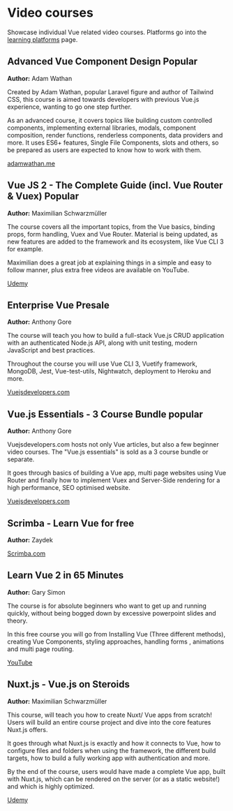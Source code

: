 # Video courses
Showcase individual Vue related video courses. Platforms go into the [learning platforms](./learning-platforms.md) page.

## Advanced Vue Component Design <badge>Popular</badge>
**Author:** Adam Wathan

Created by Adam Wathan, popular Laravel figure and author of Tailwind CSS, this course is aimed towards developers with previous Vue.js experience, wanting to go one step further. 

As an advanced course, it covers topics like building custom controlled components, implementing external libraries, modals, component composition, render functions, renderless components, data providers and more. It uses ES6+ features, Single File Components, slots and others, so be prepared as users are expected to know how to work with them.

<useful-links>
<useful-links-section title="Official">

[adamwathan.me](https://adamwathan.me/advanced-vue-component-design/)

</useful-links-section>
</useful-links>

## Vue JS 2 - The Complete Guide (incl. Vue Router & Vuex) <badge>Popular</badge>
**Author:** Maximilian Schwarzmüller

The course covers all the important topics, from the Vue basics, binding props, form handling, Vuex and Vue Router. Material is being updated, as new features are added to the framework and its ecosystem, like Vue CLI 3 for example.

Maximilian does a great job at explaining things in a simple and easy to follow manner, plus extra free videos are available on YouTube.

<useful-links>
<useful-links-section title="Official">

[Udemy](https://www.udemy.com/vuejs-2-the-complete-guide/)

</useful-links-section>
</useful-links>


## Enterprise Vue <badge type="warning">Presale</badge>
**Author:** Anthony Gore

The course will teach you how to build a full-stack Vue.js CRUD application with an authenticated Node.js API, along with unit testing, modern JavaScript and best practices.

Throughout the course you will use Vue CLI 3, Vuetify framework, MongoDB, Jest, Vue-test-utils, Nightwatch, deployment to Heroku and more.

<useful-links>
<useful-links-section title="Official">

[Vuejsdevelopers.com](https://vuejsdevelopers.com/courses/enterprise-vue/)

</useful-links-section>
</useful-links>

## Vue.js Essentials - 3 Course Bundle  <badge>popular</badge>
**Author:** Anthony Gore

Vuejsdevelopers.com hosts not only Vue articles, but also a few beginner video courses. The "Vue.js essentials" is sold as a 3 course bundle or separate.

It goes through basics of building a Vue app, multi page websites using Vue Router and finally how to implement Vuex and Server-Side rendering for a high performance, SEO optimised website.

<useful-links>
<useful-links-section title="Official">

[Vuejsdevelopers.com](https://courses.vuejsdevelopers.com/p/vue-js-essentials)

</useful-links-section>
</useful-links>

## Scrimba - Learn Vue for free
**Author:** Zaydek

<useful-links>
<useful-links-section title="Official">

[Scrimba.com](https://scrimba.com/g/glearnvue)

</useful-links-section>
</useful-links>

## Learn Vue 2 in 65 Minutes
**Author:** Gary Simon

The course is for absolute beginners who want to get up and running quickly, without being bogged down by excessive powerpoint slides and theory.
 
In this free course you will go from Installing Vue (Three different methods), creating Vue Components, styling approaches, handling forms , animations and multi page routing.

<useful-links>
<useful-links-section title="Official">

[YouTube](https://www.youtube.com/watch?v=78tNYZUS-ps)

</useful-links-section>
</useful-links>

## Nuxt.js - Vue.js on Steroids
**Author:** Maximilian Schwarzmüller

This course, will teach you how to create Nuxt/ Vue apps from scratch! Users will build an entire course project and dive into the core features Nuxt.js offers.

It goes through what Nuxt.js is exactly and how it connects to Vue, how to configure files and folders when using the framework, the different build targets, how to build a fully working app with authentication and more.

By the end of the course, users would have made a complete Vue app, built with Nuxt.js, which can be rendered on the server (or as a static website!) and which is highly optimized.

<useful-links>
<useful-links-section title="Official">

[Udemy](https://www.udemy.com/nuxtjs-vuejs-on-steroids/)

</useful-links-section>
</useful-links>
